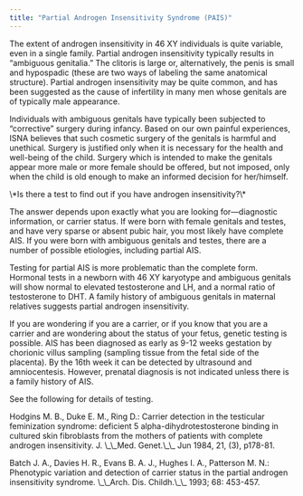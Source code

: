 ```yaml
---
title: "Partial Androgen Insensitivity Syndrome (PAIS)"
---
```


<p>The extent of androgen insensitivity in 46 XY individuals is quite variable, even in a single family. Partial androgen insensitivity typically results in &#8220;ambiguous genitalia.&#8221; The clitoris is large or, alternatively, the penis is small and hypospadic (these are two ways of labeling the same anatomical structure). Partial androgen insensitivity may be quite common, and has been suggested as the cause of infertility in many men whose genitals are of typically male appearance.  </p>

<p>Individuals with ambiguous genitals have typically been subjected to &#8220;corrective&#8221; surgery during infancy. Based on our own painful experiences, <span class="caps">ISNA</span> believes that such cosmetic surgery of the genitals is harmful and unethical. Surgery is justified only when it is necessary for the health and well-being of the child. Surgery which is intended to make the genitals appear more male or more female should be offered, but not imposed, only when the child is old enough to make an informed decision for her/himself.  </p>

<p>\*Is there a test to find out if you have androgen insensitivity?\*  </p>

<p>The answer depends upon exactly what you are looking for&#8212;diagnostic information, or carrier status. If were born with female genitals and testes, and have very sparse or absent pubic hair, you most likely have complete <span class="caps">AIS</span>. If you were born with ambiguous genitals and testes, there are a number of possible etiologies, including partial <span class="caps">AIS</span>.  </p>

<p>Testing for partial <span class="caps">AIS</span> is more problematic than the complete form. Hormonal tests in a newborn with 46 XY karyotype and ambiguous genitals will show normal to elevated testosterone and LH, and a normal ratio of testosterone to <span class="caps">DHT</span>. A family history of ambiguous genitals in maternal relatives suggests partial androgen insensitivity.  </p>

<p>If you are wondering if you are a carrier, or if you know that you are a carrier and are wondering about the status of your fetus, genetic testing is possible. <span class="caps">AIS</span> has been diagnosed as early as 9-12 weeks gestation by chorionic villus sampling (sampling tissue from the fetal side of the placenta). By the 16th week it can be detected by ultrasound and amniocentesis. However, prenatal diagnosis is not indicated unless there is a family history of <span class="caps">AIS</span>.  </p>

<p>See the following for details of testing.  </p>

<p>Hodgins M. B., Duke E. M., Ring D.: Carrier detection in the testicular feminization syndrome: deficient 5 alpha-dihydrotestosterone binding in cultured skin fibroblasts from the mothers of patients with complete androgen insensitivity. J. \_\_Med. Genet.\_\_ Jun 1984, 21, (3), p178-81.  </p>

<p>Batch J. A., Davies H. R., Evans B. A. J., Hughes I. A., Patterson M. N.: Phenotypic variation and detection of carrier status in the partial androgen insensitivity syndrome. \_\_Arch. Dis. Childh.\_\_ 1993; 68: 453-457.</p>